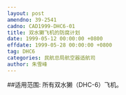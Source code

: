 ```yaml
---
layout: post
amendno: 39-2541
cadno: CAD1999-DHC6-01
title: 双水獭飞机的防腐计划
date: 1999-05-12 00:00:00 +0800
effdate: 1999-05-28 00:00:00 +0800
tag: DHC6
categories: 民航总局航空器适航司
author: 朱雪峰
---
```


##适用范围:
所有双水獭（DHC-6）飞机。

